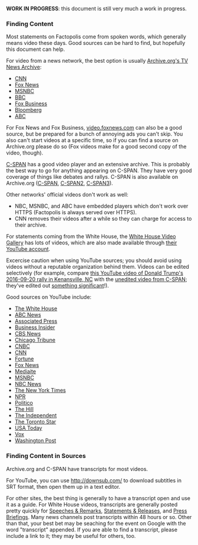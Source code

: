 **WORK IN PROGRESS**: this document is still very much a work in progress.

### Finding Content

Most statements on Factopolis come from spoken words, which generally means video these days. Good sources can be hard to find, but hopefully this document can help.

For video from a news network, the best option is usually [Archive.org's TV News Archive](https://archive.org/details/tv):

* [CNN](https://archive.org/details/TV-CNNW?sort=-date)
* [Fox News](https://archive.org/details/TV-FOXNEWSW?sort=-date)
* [MSNBC](https://archive.org/details/TV-MSNBCW?sort=-date)
* [BBC](https://archive.org/details/TV-BBCNEWS?sort=-date)
* [Fox Business](https://archive.org/details/TV-FBC?sort=-date)
* [Bloomberg](https://archive.org/details/TV-BLOOMBERG?sort=-date)
* [ABC](https://archive.org/details/TV-WJLA?sort=-date)

For Fox News and Fox Business, [video.foxnews.com](http://video.foxnews.com/) can also be a good source, but be prepared for a bunch of annoying ads you can't skip. You also can't start videos at a specific time, so if you can find a source on Archive.org please do so (Fox videos make for a good second copy of the video, though).

[C-SPAN](https://www.c-span.org/) has a good video player and an extensive archive. This is probably the best way to go for anything appearing on C-SPAN. They have very good coverage of things like debates and rallys. C-SPAN is also available on Archive.org ([C-SPAN](https://archive.org/details/TV-CSPAN), [C-SPAN2](https://archive.org/details/TV-CSPAN2), [C-SPAN3](https://archive.org/details/TV-CSPAN3)).

Other networks' official videos don't work as well:

* NBC, MSNBC, and ABC have embedded players which don't work over HTTPS (Factopolis is always served over HTTPS).
* CNN removes their videos after a while so they can charge for access to their archive.

For statements coming from the White House, the [White House Video Gallery](https://www.whitehouse.gov/featured-videos) has lots of videos, which are also made available through [their YouTube account](https://www.youtube.com/user/whitehouse).

Excercise caution when using YouTube sources; you should avoid using videos without a reputable organization behind them. Videos can be edited selectively (for example, compare [this YouTube video of Donald Trump's 2016-09-20 rally in Kenansville, NC](https://youtu.be/8ZADcyBDZSw?t=2396) with the [unedited video from C-SPAN](https://www.c-span.org/video/?415591-1&start=2384); they've edited out [something significant](/person/donald-trump/2016-09-20/)!).

Good sources on YouTube include:

* [The White House](https://www.youtube.com/user/whitehouse)
* [ABC News](https://www.youtube.com/user/ABCNews)
* [Associated Press](https://www.youtube.com/user/AssociatedPress)
* [Business Insider](https://www.youtube.com/user/businessinsider)
* [CBS News](https://www.youtube.com/user/CBSNewsOnline)
* [Chicago Tribune](https://www.youtube.com/user/ChicagoTribune)
* [CNBC](https://www.youtube.com/user/cnbc)
* [CNN](https://www.youtube.com/user/CNN)
* [Fortune](https://www.youtube.com/user/FortuneMagazineVideo)
* [Fox News](https://www.youtube.com/user/FoxNewsChannel)
* [Mediaite](https://www.youtube.com/user/Mediaite)
* [MSNBC](https://www.youtube.com/user/msnbcleanforward)
* [NBC News](https://www.youtube.com/user/NBCNews)
* [The New York Times](https://www.youtube.com/user/TheNewYorkTimes)
* [NPR](https://www.youtube.com/user/npr)
* [Politico](https://www.youtube.com/user/thepolitico)
* [The Hill](https://www.youtube.com/user/thehilldotcom)
* [The Independent](https://www.youtube.com/user/theindependent)
* [The Toronto Star](https://www.youtube.com/user/TorontoStar)
* [USA Today](https://www.youtube.com/user/USATODAY)
* [Vox](https://www.youtube.com/user/voxdotcom)
* [Washington Post](https://www.youtube.com/user/WashingtonPost)

### Finding Content in Sources

Archive.org and C-SPAN have transcripts for most videos.

For YouTube, you can use http://downsub.com/ to download subtitles in SRT format, then open them up in a text editor.

For other sites, the best thing is generally to have a transcript open and use it as a guide. For White House videos, transcripts are generally posted pretty quickly for [Speeches & Remarks](https://www.whitehouse.gov/briefing-room/speeches-and-remarks), [Statements & Releases](https://www.whitehouse.gov/briefing-room/statements-and-releases), and [Press Briefings](https://www.whitehouse.gov/briefing-room/press-briefings). Many news channels post transcripts within 48 hours or so. Other than that, your best bet may be seaching for the event on Google with the word "transcript" appended. If you are able to find a transcript, please include a link to it; they may be useful for others, too.

